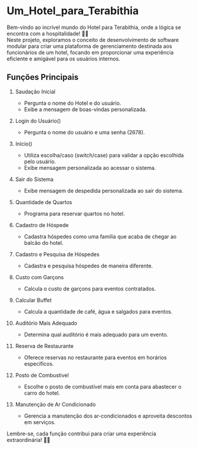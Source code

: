 # Um_Hotel_para_Terabithia
Bem-vindo ao incrível mundo do Hotel para Terabithia, onde a lógica se encontra com a hospitalidade! 🏨✨<br />
Neste projeto, exploramos o conceito de desenvolvimento de software modular para criar uma plataforma de gerenciamento destinada aos funcionários de um hotel, focando em proporcionar uma experiência eficiente e amigável para os usuários internos.


## Funções Principais

1. Saudação Inicial
   - Pergunta o nome do Hotel e do usuário.
   - Exibe a mensagem de boas-vindas personalizada.

2. Login do Usuário()
   - Pergunta o nome do usuário e uma senha (2678).

3. Início()
   - Utiliza escolha/caso (switch/case) para validar a opção escolhida pelo usuário.
   - Exibe mensagem personalizada ao acessar o sistema.

4. Sair do Sistema
   - Exibe mensagem de despedida personalizada ao sair do sistema.

5. Quantidade de Quartos
   - Programa para reservar quartos no hotel.

6. Cadastro de Hóspede
   - Cadastra hóspedes como uma família que acaba de chegar ao balcão do hotel.

7. Cadastro e Pesquisa de Hóspedes
   - Cadastra e pesquisa hóspedes de maneira diferente.

8. Custo com Garçons
   - Calcula o custo de garçons para eventos contratados.

9. Calcular Buffet
   - Calcula a quantidade de café, água e salgados para eventos.

10. Auditório Mais Adequado
    - Determina qual auditório é mais adequado para um evento.

11. Reserva de Restaurante
    - Oferece reservas no restaurante para eventos em horários específicos.

12. Posto de Combustivel
    - Escolhe o posto de combustível mais em conta para abastecer o carro do hotel.

13. Manutenção de Ar Condicionado
    - Gerencia a manutenção dos ar-condicionados e aproveita descontos em serviços.

Lembre-se, cada função contribui para criar uma experiência extraordinária! 🚀🌟
